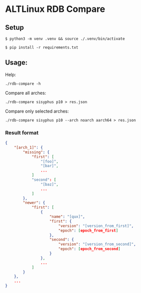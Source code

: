 # ALTLinux RDB Compare

## Setup

```
$ python3 -m venv .venv && source ./.venv/bin/activate
```

```
$ pip install -r requirements.txt
```

## Usage:

Help:
```shell
./rdb-compare -h
```

Compare all arches:
```shell
./rdb-compare sisyphus p10 > res.json
```

Compare only selected arches:
```shell
./rdb-compare sisyphus p10 --arch noarch aarch64 > res.json
```

### Result format

```json
{
    "[arch_1]": {
        "missing": {
            "first": [
                "[foo]",
                "[bar]",
                ...
            ]
            "second": [
                "[baz]",
                ...
            ]
        },
        "newer": {
            "first": [
                {
                    "name": "[qux]",
                    "first": {
                        "version": "[version_from_first]",
                        "epoch": [epoch_from_first]
                    },
                    "second": {
                        "version": "[version_from_second]",
                        "epoch": [epoch_from_second]
                    }
                },
                ...
            ]
        }
    },
    ...
}
```
